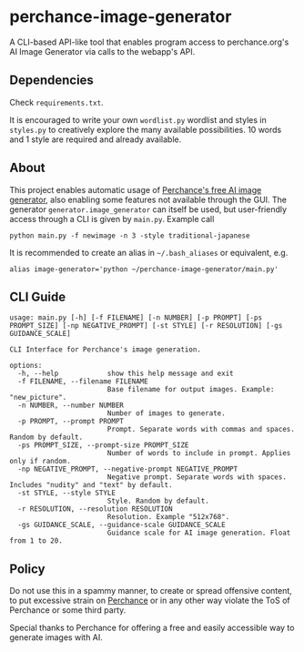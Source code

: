 # perchance-image-generator
A CLI-based API-like tool that enables program access to perchance.org's AI Image Generator via calls to the webapp's API.

## Dependencies
Check `requirements.txt`. 

It is encouraged to write your own `wordlist.py` wordlist and styles in `styles.py` to creatively explore the many available possibilities. 10 words and 1 style are required and already available.

## About
This project enables automatic usage of [Perchance's free AI image generator](https://perchance.org/ai-text-to-image-generator), also enabling some features not available through the GUI. The generator `generator.image_generator` can itself be used, but user-friendly access through a CLI is given by `main.py`. Example call
```
python main.py -f newimage -n 3 -style traditional-japanese
```
It is recommended to create an alias in `~/.bash_aliases` or equivalent, e.g.
```
alias image-generator='python ~/perchance-image-generator/main.py'
```

## CLI Guide
```
usage: main.py [-h] [-f FILENAME] [-n NUMBER] [-p PROMPT] [-ps PROMPT_SIZE] [-np NEGATIVE_PROMPT] [-st STYLE] [-r RESOLUTION] [-gs GUIDANCE_SCALE]

CLI Interface for Perchance's image generation.

options:
  -h, --help            show this help message and exit
  -f FILENAME, --filename FILENAME
                        Base filename for output images. Example: "new_picture".
  -n NUMBER, --number NUMBER
                        Number of images to generate.
  -p PROMPT, --prompt PROMPT
                        Prompt. Separate words with commas and spaces. Random by default.
  -ps PROMPT_SIZE, --prompt-size PROMPT_SIZE
                        Number of words to include in prompt. Applies only if random.
  -np NEGATIVE_PROMPT, --negative-prompt NEGATIVE_PROMPT
                        Negative prompt. Separate words with spaces. Includes "nudity" and "text" by default.
  -st STYLE, --style STYLE
                        Style. Random by default.
  -r RESOLUTION, --resolution RESOLUTION
                        Resolution. Example "512x768".
  -gs GUIDANCE_SCALE, --guidance-scale GUIDANCE_SCALE
                        Guidance scale for AI image generation. Float from 1 to 20.

```

## Policy
Do not use this in a spammy manner, to create or spread offensive content, to put excessive strain on [Perchance](perchance.org) or in any other way violate the ToS of Perchance or some third party.

Special thanks to Perchance for offering a free and easily accessible way to generate images with AI.
